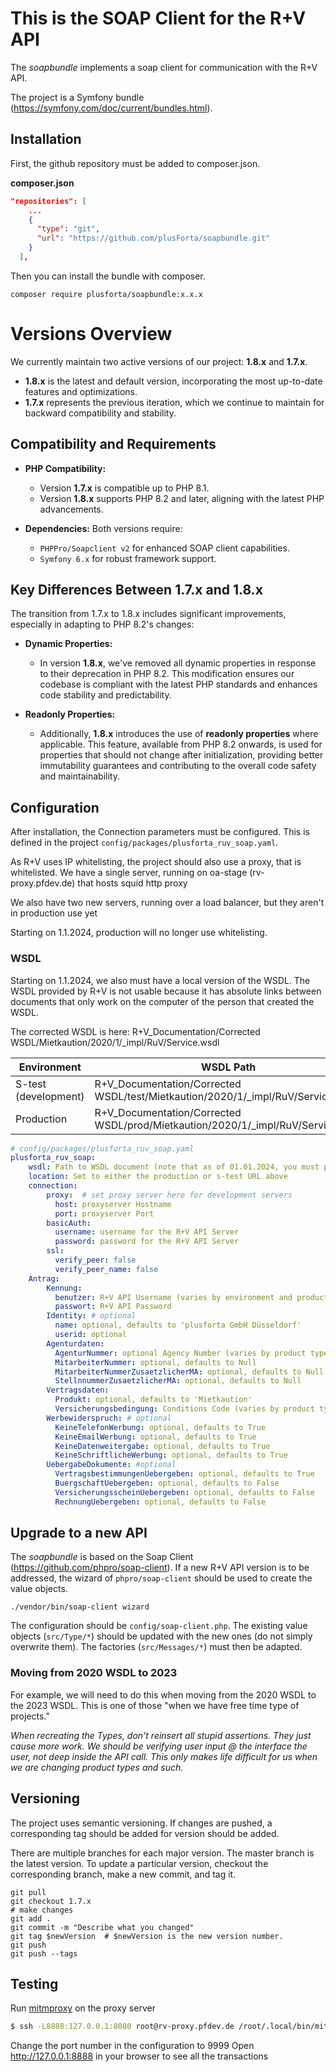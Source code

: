 # This is the SOAP Client for the R+V API

The *soapbundle* implements a soap client for communication with the R+V API.

The project is a Symfony bundle (https://symfony.com/doc/current/bundles.html).

## Installation

First, the github repository must be added to composer.json.

**composer.json**
````json
"repositories": [
    ...
    {
      "type": "git",
      "url": "https://github.com/plusForta/soapbundle.git"
    }
  ],
````

Then you can install the bundle with composer.

```shell
composer require plusforta/soapbundle:x.x.x
```

# Versions Overview

We currently maintain two active versions of our project: **1.8.x** and **1.7.x**.

- **1.8.x** is the latest and default version, incorporating the most up-to-date features and optimizations.
- **1.7.x** represents the previous iteration, which we continue to maintain for backward compatibility and stability.

## Compatibility and Requirements

- **PHP Compatibility:**
    - Version **1.7.x** is compatible up to PHP 8.1.
    - Version **1.8.x** supports PHP 8.2 and later, aligning with the latest PHP advancements.

- **Dependencies:**
  Both versions require:
    - `PHPPro/Soapclient v2` for enhanced SOAP client capabilities.
    - `Symfony 6.x` for robust framework support.

## Key Differences Between 1.7.x and 1.8.x

The transition from 1.7.x to 1.8.x includes significant improvements, especially in adapting to PHP 8.2's changes:

- **Dynamic Properties:**
    - In version **1.8.x**, we've removed all dynamic properties in response to their deprecation in PHP 8.2. 
      This modification ensures our codebase is compliant with the latest PHP standards and enhances code stability and predictability.

- **Readonly Properties:**
    - Additionally, **1.8.x** introduces the use of **readonly properties** where applicable. 
      This feature, available from PHP 8.2 onwards, is used for properties that should not change after initialization, 
      providing better immutability guarantees and contributing to the overall code safety and maintainability.

## Configuration

After installation, the Connection parameters must be configured. This is defined in the project
`config/packages/plusforta_ruv_soap.yaml`.

As R+V uses IP whitelisting, the project should also use a proxy, that is whitelisted.
We have a single server, running on oa-stage (rv-proxy.pfdev.de) that hosts squid http proxy

We also have two new servers, running over a load balancer, but they aren't in production use yet

Starting on 1.1.2024, production will no longer use whitelisting.

### WSDL

Starting on 1.1.2024, we also must have a local version of the WSDL.   The WSDL provided by
R+V is not usable because it has absolute links between documents that only work on the computer
of the person that created the WSDL.

The corrected WSDL is here: R+V_Documentation/Corrected WSDL/Mietkaution/2020/1/_impl/RuV/Service.wsdl

| Environment          | WSDL Path | Location |
|----------------------|-----------|----------|
| S-test (development) | R+V_Documentation/Corrected WSDL/test/Mietkaution/2020/1/_impl/RuV/Service.wsdl   | https://s.webservice.ruv.de/integ/kredit/mietkaution/2020_1/ |
| Production           | R+V_Documentation/Corrected WSDL/prod/Mietkaution/2020/1/_impl/RuV/Service.wsdl    | https://webservice.ruv.de/integ/kredit/mietkaution/2020_1/   |


```yaml
# config/packages/plusforta_ruv_soap.yaml
plusforta_ruv_soap:
    wsdl: Path to WSDL document (note that as of 01.01.2024, you must provide a local WSDL)
    location: Set to either the production or s-test URL above
    connection:
        proxy:  # set proxy server here for development servers
          host: proxyserver Hostname
          port: proxyserver Port
        basicAuth:
          username: username for the R+V API Server
          password: password for the R+V API Server
        ssl:
          verify_peer: false
          verify_peer_name: false
    Antrag:
        Kennung:
          benutzer: R+V API Username (varies by environment and product type)
          passwort: R+V API Password
        Identity: # optional
          name: optional, defaults to 'plusforta GmbH Düsseldorf'
          userid: optional
        Agenturdaten:
          AgenturNummer: optional Agency Number (varies by product type, defaults to '166923')
          MitarbeiterNummer: optional, defaults to Null
          MitarbeiterNummerZusaetzlicherMA: optional, defaults to Null
          StellnnummerZusaetzlicherMA: optional, defaults to Null
        Vertragsdaten:
          Produkt: optional, defaults to 'Mietkaution'
          Versicherungsbedingung: Conditions Code (varies by product type, defaults to 'Miet0422')
        Werbewiderspruch: # optional
          KeineTelefonWerbung: optional, defaults to True
          KeineEmailWerbung: optional, defaults to True
          KeineDatenweitergabe: optional, defaults to True
          KeineSchriftlicheWerbung: optional, defaults to True
        UebergabeDokumente: #optional
          VertragsbestimmungenUebergeben: optional, defaults to True
          BuergschaftUebergeben: optional, defaults to False
          VersicherungsscheinUebergeben: optional, defaults to False
          RechnungUebergeben: optional, defaults to False
```

## Upgrade to a new API

The *soapbundle* is based on the Soap Client (https://github.com/phpro/soap-client). If a new R+V API version is to be addressed, the wizard of `phpro/soap-client` should be used to create the value objects.

```shell
./vendor/bin/soap-client wizard
```

The configuration should be `config/soap-client.php`. The existing
value objects (`src/Type/*`) should be updated with the new ones (do not simply overwrite them).
The factories (`src/Messages/*`) must then be adapted.

### Moving from 2020 WSDL to 2023

For example, we will need to do this when moving from the 2020 WSDL to the 2023 WSDL.  This is one of those "when we
have free time type of projects."

_When recreating the Types, don't reinsert all stupid assertions.   They just cause more work.  We should be verifying
user input @ the interface the user, not deep inside the API call.   This only makes life difficult for us when we are
changing product types and such._

## Versioning

The project uses semantic versioning. If changes are pushed, a corresponding tag should be added for
version should be added.

There are multiple branches for each major version. The master branch is the latest version.
To update a particular version, checkout the corresponding branch, make a new commit, and tag it.

```shell
git pull
git checkout 1.7.x
# make changes
git add .
git commit -m "Describe what you changed"
git tag $newVersion  # $newVersion is the new version number.
git push
git push --tags
```

## Testing

Run [mitmproxy](https://mitmproxy.org/) on the proxy server
```bash
$ ssh -L8888:127.0.0.1:8080 root@rv-proxy.pfdev.de /root/.local/bin/mitmweb --no-web-open-browser --web-port 8080 --listen-port 9999 --set block_global=false
```

Change the port number in the configuration to 9999
Open http://127.0.0.1:8888 in your browser to see all the transactions
